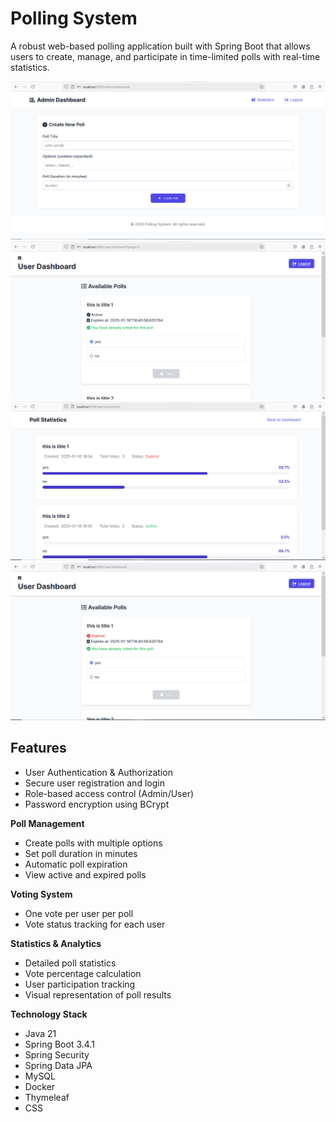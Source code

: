 # Polling System
A robust web-based polling application built with Spring Boot that allows users to create, manage, and participate in time-limited polls with real-time statistics.

![Polling System](screenshots/1.png)
![Polling System](screenshots/2.png)
![Polling System](screenshots/3.png)
![Polling System](screenshots/4.png)

## Features

- User Authentication & Authorization
- Secure user registration and login
- Role-based access control (Admin/User)
- Password encryption using BCrypt


**Poll Management**

- Create polls with multiple options
- Set poll duration in minutes
- Automatic poll expiration
- View active and expired polls


**Voting System**
- One vote per user per poll
- Vote status tracking for each user


**Statistics & Analytics**
- Detailed poll statistics
- Vote percentage calculation
- User participation tracking
- Visual representation of poll results


**Technology Stack**
- Java 21
- Spring Boot 3.4.1
- Spring Security
- Spring Data JPA
- MySQL
- Docker
- Thymeleaf
- CSS

